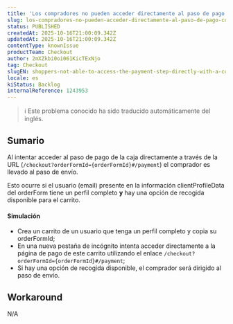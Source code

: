 ```yaml
---
title: 'Los compradores no pueden acceder directamente al paso de pago con un perfil completo y la opción de recogida disponible'
slug: los-compradores-no-pueden-acceder-directamente-al-paso-de-pago-con-un-perfil-completo-y-la-opcion-de-recogida-disponible
status: PUBLISHED
createdAt: 2025-10-16T21:00:09.342Z
updatedAt: 2025-10-16T21:00:09.342Z
contentType: knownIssue
productTeam: Checkout
author: 2mXZkbi0oi061KicTExNjo
tag: Checkout
slugEN: shoppers-not-able-to-access-the-payment-step-directly-with-a-complete-profile-and-available-pickup-option
locale: es
kiStatus: Backlog
internalReference: 1243953
---
```


>ℹ️ Este problema conocido ha sido traducido automáticamente del inglés.

## Sumario


Al intentar acceder al paso de pago de la caja directamente a través de la URL (`/checkout?orderFormId={orderFormId}#/payment`) el comprador es llevado al paso de envío.

Esto ocurre si el usuario (email) presente en la información clientProfileData del orderForm tiene un perfil completo **y** hay una opción de recogida disponible para el carrito.


#### Simulación



- Crea un carrito de un usuario que tenga un perfil completo y copia su orderFormId;
- En una nueva pestaña de incógnito intenta acceder directamente a la página de pago de este carrito utilizando el enlace `/checkout?orderFormId={orderFormId}#/payment`;
- Si hay una opción de recogida disponible, el comprador será dirigido al paso de envío.

## Workaround


N/A



